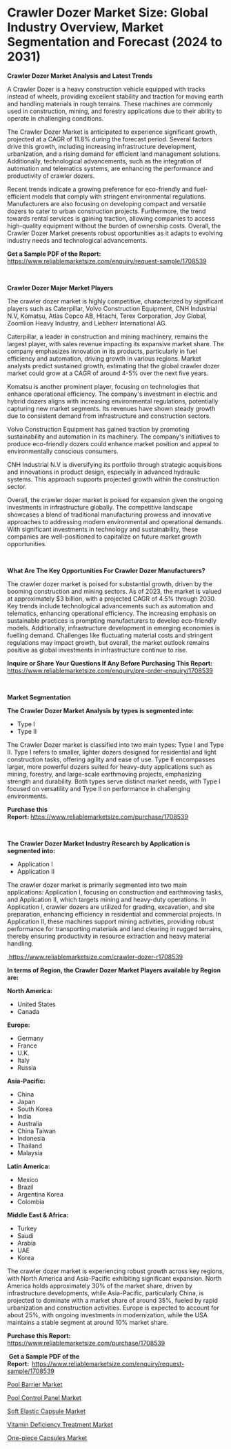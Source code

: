<p><h1>Crawler Dozer Market Size: Global Industry Overview, Market Segmentation and Forecast (2024 to 2031)</h1></p><p><strong>Crawler Dozer Market Analysis and Latest Trends</strong></p>
<p><p>A Crawler Dozer is a heavy construction vehicle equipped with tracks instead of wheels, providing excellent stability and traction for moving earth and handling materials in rough terrains. These machines are commonly used in construction, mining, and forestry applications due to their ability to operate in challenging conditions.</p><p>The Crawler Dozer Market is anticipated to experience significant growth, projected at a CAGR of 11.8% during the forecast period. Several factors drive this growth, including increasing infrastructure development, urbanization, and a rising demand for efficient land management solutions. Additionally, technological advancements, such as the integration of automation and telematics systems, are enhancing the performance and productivity of crawler dozers.</p><p>Recent trends indicate a growing preference for eco-friendly and fuel-efficient models that comply with stringent environmental regulations. Manufacturers are also focusing on developing compact and versatile dozers to cater to urban construction projects. Furthermore, the trend towards rental services is gaining traction, allowing companies to access high-quality equipment without the burden of ownership costs. Overall, the Crawler Dozer Market presents robust opportunities as it adapts to evolving industry needs and technological advancements.</p></p>
<p><strong>Get a Sample PDF of the Report:&nbsp;</strong> <a href="https://www.reliablemarketsize.com/enquiry/request-sample/1708539?utm_campaign=1186&utm_medium=2&utm_source=Github&utm_content=ia&utm_term=21102024&utm_id=crawler-dozer">https://www.reliablemarketsize.com/enquiry/request-sample/1708539</a></p>
<p>&nbsp;</p>
<p><strong>Crawler Dozer Major Market Players</strong></p>
<p><p>The crawler dozer market is highly competitive, characterized by significant players such as Caterpillar, Volvo Construction Equipment, CNH Industrial N.V, Komatsu, Atlas Copco AB, Hitachi, Terex Corporation, Joy Global, Zoomlion Heavy Industry, and Liebherr International AG.</p><p>Caterpillar, a leader in construction and mining machinery, remains the largest player, with sales revenue impacting its expansive market share. The company emphasizes innovation in its products, particularly in fuel efficiency and automation, driving growth in various regions. Market analysts predict sustained growth, estimating that the global crawler dozer market could grow at a CAGR of around 4-5% over the next five years.</p><p>Komatsu is another prominent player, focusing on technologies that enhance operational efficiency. The company's investment in electric and hybrid dozers aligns with increasing environmental regulations, potentially capturing new market segments. Its revenues have shown steady growth due to consistent demand from infrastructure and construction sectors.</p><p>Volvo Construction Equipment has gained traction by promoting sustainability and automation in its machinery. The company's initiatives to produce eco-friendly dozers could enhance market position and appeal to environmentally conscious consumers.</p><p>CNH Industrial N.V is diversifying its portfolio through strategic acquisitions and innovations in product design, especially in advanced hydraulic systems. This approach supports projected growth within the construction sector.</p><p>Overall, the crawler dozer market is poised for expansion given the ongoing investments in infrastructure globally. The competitive landscape showcases a blend of traditional manufacturing prowess and innovative approaches to addressing modern environmental and operational demands. With significant investments in technology and sustainability, these companies are well-positioned to capitalize on future market growth opportunities.</p></p>
<p>&nbsp;</p>
<p><strong>What Are The Key Opportunities For Crawler Dozer Manufacturers?</strong></p>
<p><p>The crawler dozer market is poised for substantial growth, driven by the booming construction and mining sectors. As of 2023, the market is valued at approximately $3 billion, with a projected CAGR of 4.5% through 2030. Key trends include technological advancements such as automation and telematics, enhancing operational efficiency. The increasing emphasis on sustainable practices is prompting manufacturers to develop eco-friendly models. Additionally, infrastructure development in emerging economies is fuelling demand. Challenges like fluctuating material costs and stringent regulations may impact growth, but overall, the market outlook remains positive as global investments in infrastructure continue to rise.</p></p>
<p><strong>Inquire or Share Your Questions If Any Before Purchasing This Report:</strong> <a href="https://www.reliablemarketsize.com/enquiry/pre-order-enquiry/1708539?utm_campaign=1186&utm_medium=2&utm_source=Github&utm_content=ia&utm_term=21102024&utm_id=crawler-dozer">https://www.reliablemarketsize.com/enquiry/pre-order-enquiry/1708539</a></p>
<p>&nbsp;</p>
<p><strong>Market Segmentation</strong></p>
<p><strong>The Crawler Dozer Market Analysis by types is segmented into:</strong></p>
<p><ul><li>Type I</li><li>Type II</li></ul></p>
<p><p>The Crawler Dozer market is classified into two main types: Type I and Type II. Type I refers to smaller, lighter dozers designed for residential and light construction tasks, offering agility and ease of use. Type II encompasses larger, more powerful dozers suited for heavy-duty applications such as mining, forestry, and large-scale earthmoving projects, emphasizing strength and durability. Both types serve distinct market needs, with Type I focused on versatility and Type II on performance in challenging environments.</p></p>
<p><strong>Purchase this Report:&nbsp;</strong><a href="https://www.reliablemarketsize.com/purchase/1708539?utm_campaign=1186&utm_medium=2&utm_source=Github&utm_content=ia&utm_term=21102024&utm_id=crawler-dozer">https://www.reliablemarketsize.com/purchase/1708539</a></p>
<p>&nbsp;</p>
<p><strong>The Crawler Dozer Market Industry Research by Application is segmented into:</strong></p>
<p><ul><li>Application I</li><li>Application II</li></ul></p>
<p><p>The crawler dozer market is primarily segmented into two main applications: Application I, focusing on construction and earthmoving tasks, and Application II, which targets mining and heavy-duty operations. In Application I, crawler dozers are utilized for grading, excavation, and site preparation, enhancing efficiency in residential and commercial projects. In Application II, these machines support mining activities, providing robust performance for transporting materials and land clearing in rugged terrains, thereby ensuring productivity in resource extraction and heavy material handling.</p></p>
<p><a href="https://www.reliablemarketsize.com/crawler-dozer-r1708539?utm_campaign=1186&utm_medium=2&utm_source=Github&utm_content=ia&utm_term=21102024&utm_id=crawler-dozer">&nbsp;https://www.reliablemarketsize.com/crawler-dozer-r1708539</a></p>
<p><strong>In terms of Region, the Crawler Dozer Market Players available by Region are:</strong></p>
<p>
    <p> <strong> North America: </strong>
        <ul>
            <li>United States</li>
            <li>Canada</li>
        </ul>
        </p> 
    <p> <strong> Europe: </strong>
        <ul>
            <li>Germany</li>
            <li>France</li>
            <li>U.K.</li>
            <li>Italy</li>
            <li>Russia</li>
        </ul>
        </p> 
    <p> <strong> Asia-Pacific: </strong>
        <ul>
            <li>China</li>
            <li>Japan</li>
            <li>South Korea</li>
            <li>India</li>
            <li>Australia</li>
            <li>China Taiwan</li>
            <li>Indonesia</li>
            <li>Thailand</li>
            <li>Malaysia</li>
        </ul>
        </p> 
    <p> <strong> Latin America: </strong>
        <ul>
            <li>Mexico</li>
            <li>Brazil</li>
            <li>Argentina Korea</li>
            <li>Colombia</li>
        </ul>
        </p> 
    <p> <strong> Middle East & Africa: </strong>
        <ul>
            <li>Turkey</li>
            <li>Saudi</li>
            <li>Arabia</li>
            <li>UAE</li>
            <li>Korea</li>
        </ul>
    </p>
    </p>
<p><p>The crawler dozer market is experiencing robust growth across key regions, with North America and Asia-Pacific exhibiting significant expansion. North America holds approximately 30% of the market share, driven by infrastructure developments, while Asia-Pacific, particularly China, is projected to dominate with a market share of around 35%, fueled by rapid urbanization and construction activities. Europe is expected to account for about 25%, with ongoing investments in modernization, while the USA maintains a stable segment at around 10% market share.</p></p>
<p><strong>Purchase this Report: </strong><a href="https://www.reliablemarketsize.com/purchase/1708539?utm_campaign=1186&utm_medium=2&utm_source=Github&utm_content=ia&utm_term=21102024&utm_id=crawler-dozer">https://www.reliablemarketsize.com/purchase/1708539</a></p>
<p>&nbsp;<strong>Get a Sample PDF of the Report:&nbsp;&nbsp;</strong><a href="https://www.reliablemarketsize.com/enquiry/request-sample/1708539?utm_campaign=1186&utm_medium=2&utm_source=Github&utm_content=ia&utm_term=21102024&utm_id=crawler-dozer">https://www.reliablemarketsize.com/enquiry/request-sample/1708539</a></p>
<p><strong></strong></p>
<p><p><a href="https://issuu.com/reportprime-2/docs/pool-barrier-market-size-2030.pptx_3f567388b64f88?utm_campaign=1186&utm_medium=2&utm_source=Github&utm_content=ia&utm_term=21102024&utm_id=crawler-dozer">Pool Barrier Market</a></p><p><a href="https://issuu.com/reportprime-2/docs/pool-control-panel-market-size-2030_fd6c8ea5971f59?utm_campaign=1186&utm_medium=2&utm_source=Github&utm_content=ia&utm_term=21102024&utm_id=crawler-dozer">Pool Control Panel Market</a></p><p><a href="https://github.com/siennagx1ahafter/Market-Research-Report-List-1/blob/main/soft-elastic-capsule-market.md?utm_campaign=1186&utm_medium=2&utm_source=Github&utm_content=ia&utm_term=21102024&utm_id=crawler-dozer">Soft Elastic Capsule Market</a></p><p><a href="https://www.linkedin.com/pulse/vitamin-deficiency-treatment-market-global-regional-analysis-rnloe?utm_campaign=1186&utm_medium=2&utm_source=Github&utm_content=ia&utm_term=21102024&utm_id=crawler-dozer">Vitamin Deficiency Treatment Market</a></p><p><a href="https://github.com/b9uxfeyen/Market-Research-Report-List-1/blob/main/one-piece-capsules-market.md?utm_campaign=1186&utm_medium=2&utm_source=Github&utm_content=ia&utm_term=21102024&utm_id=crawler-dozer">One-piece Capsules Market</a></p></p>